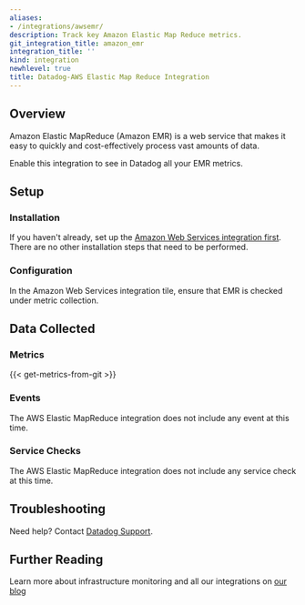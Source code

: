 ```yaml
---
aliases:
- /integrations/awsemr/
description: Track key Amazon Elastic Map Reduce metrics.
git_integration_title: amazon_emr
integration_title: ''
kind: integration
newhlevel: true
title: Datadog-AWS Elastic Map Reduce Integration
---
```


## Overview

Amazon Elastic MapReduce (Amazon EMR) is a web service that makes it easy to quickly and cost-effectively process vast amounts of data.

Enable this integration to see in Datadog all your EMR metrics.

## Setup
### Installation

If you haven't already, set up the [Amazon Web Services integration first](https://docs.datadoghq.com/integrations/aws/). There are no other installation steps that need to be performed.

### Configuration

In the Amazon Web Services integration tile, ensure that EMR is checked under metric collection.

## Data Collected
### Metrics
{{< get-metrics-from-git >}}

### Events
The AWS Elastic MapReduce integration does not include any event at this time.

### Service Checks
The AWS Elastic MapReduce integration does not include any service check at this time.

## Troubleshooting
Need help? Contact [Datadog Support](http://docs.datadoghq.com/help/).

## Further Reading
Learn more about infrastructure monitoring and all our integrations on [our blog](https://www.datadoghq.com/blog/)